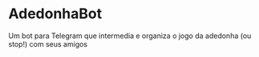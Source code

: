 # AdedonhaBot
Um bot para Telegram que intermedia e organiza o jogo da adedonha (ou stop!) com seus amigos
